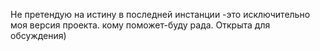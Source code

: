 Не претендую на истину в последней инстанции -это исключительно моя версия проекта. кому поможет-буду рада. Открыта для обсуждения)

